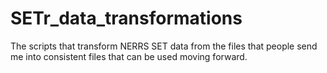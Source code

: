 # SETr_data_transformations
The scripts that transform NERRS SET data from the files that people send me into consistent files that can be used moving forward.

